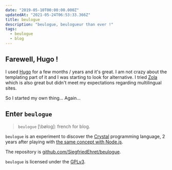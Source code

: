 ```yaml
---
date: "2019-05-10T00:00:00.000Z"
updatedAt: "2021-05-24T06:53:33.366Z"
title: beulogue
description: "beulogue, beulogueur than ever !"
tags:
  - beulogue
  - blog
---
```


## Farewell, Hugo !

I used [Hugo](https://gohugo.io/) for a few months / years and it's great. I am not crazy about the templating part of it and I was starting to look for alternative. I tried [Zola](https://www.getzola.org/) which is also great but didn't meet my expectations regarding multilingual sites.

So I started my own thing... Again...

## Enter `beulogue`

> `beulogue` [\bøloɡ\]: french for blog.

`beulogue` is an experiment to discover the [Crystal](https://crystal-lang.org/) programming language, 2 years after playing with [the same concept with Node.js](https://www.npmjs.com/package/beulogue).

The repository is [github.com/SiegfriedEhret/beulogue](https://github.com/SiegfriedEhret/beulogue).

`beulogue` is licensed under the [GPLv3](http://www.gnu.org/licenses/gpl-3.0.html).
